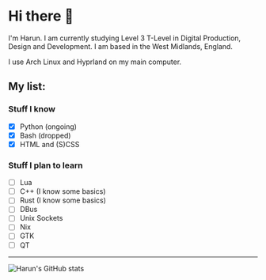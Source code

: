 # Hi there 👋

I'm Harun. I am currently studying Level 3 T-Level in Digital Production, Design and Development. I am based in the West Midlands, England.

I use Arch Linux and Hyprland on my main computer.

## My list:

### Stuff I know
- [x] Python (ongoing)
- [x] Bash (dropped)
- [x] HTML and (S)CSS

### Stuff I plan to learn
- [ ] Lua
- [ ] C++ (I know some basics)
- [ ] Rust (I know some basics)
- [ ] DBus
- [ ] Unix Sockets
- [ ] Nix
- [ ] GTK
- [ ] QT

***

![Harun's GitHub stats](https://github-readme-stats.vercel.app/api?username=sudoharun&show_icons=true&theme=radical)
